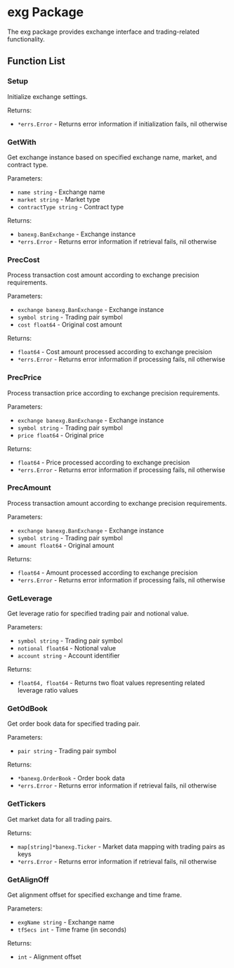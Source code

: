 # exg Package

The exg package provides exchange interface and trading-related functionality.

## Function List

### Setup
Initialize exchange settings.

Returns:
- `*errs.Error` - Returns error information if initialization fails, nil otherwise

### GetWith
Get exchange instance based on specified exchange name, market, and contract type.

Parameters:
- `name string` - Exchange name
- `market string` - Market type
- `contractType string` - Contract type

Returns:
- `banexg.BanExchange` - Exchange instance
- `*errs.Error` - Returns error information if retrieval fails, nil otherwise

### PrecCost
Process transaction cost amount according to exchange precision requirements.

Parameters:
- `exchange banexg.BanExchange` - Exchange instance
- `symbol string` - Trading pair symbol
- `cost float64` - Original cost amount

Returns:
- `float64` - Cost amount processed according to exchange precision
- `*errs.Error` - Returns error information if processing fails, nil otherwise

### PrecPrice
Process transaction price according to exchange precision requirements.

Parameters:
- `exchange banexg.BanExchange` - Exchange instance
- `symbol string` - Trading pair symbol
- `price float64` - Original price

Returns:
- `float64` - Price processed according to exchange precision
- `*errs.Error` - Returns error information if processing fails, nil otherwise

### PrecAmount
Process transaction amount according to exchange precision requirements.

Parameters:
- `exchange banexg.BanExchange` - Exchange instance
- `symbol string` - Trading pair symbol
- `amount float64` - Original amount

Returns:
- `float64` - Amount processed according to exchange precision
- `*errs.Error` - Returns error information if processing fails, nil otherwise

### GetLeverage
Get leverage ratio for specified trading pair and notional value.

Parameters:
- `symbol string` - Trading pair symbol
- `notional float64` - Notional value
- `account string` - Account identifier

Returns:
- `float64, float64` - Returns two float values representing related leverage ratio values

### GetOdBook
Get order book data for specified trading pair.

Parameters:
- `pair string` - Trading pair symbol

Returns:
- `*banexg.OrderBook` - Order book data
- `*errs.Error` - Returns error information if retrieval fails, nil otherwise

### GetTickers
Get market data for all trading pairs.

Returns:
- `map[string]*banexg.Ticker` - Market data mapping with trading pairs as keys
- `*errs.Error` - Returns error information if retrieval fails, nil otherwise

### GetAlignOff
Get alignment offset for specified exchange and time frame.

Parameters:
- `exgName string` - Exchange name
- `tfSecs int` - Time frame (in seconds)

Returns:
- `int` - Alignment offset 